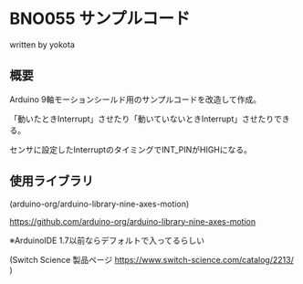 BNO055 サンプルコード
====
written by yokota

## 概要
Arduino 9軸モーションシールド用のサンプルコードを改造して作成。

「動いたときInterrupt」させたり「動いていないときInterrupt」させたりできる。

センサに設定したInterruptのタイミングでINT_PINがHIGHになる。


## 使用ライブラリ
(arduino-org/arduino-library-nine-axes-motion)

https://github.com/arduino-org/arduino-library-nine-axes-motion

※ArduinoIDE 1.7以前ならデフォルトで入ってるらしい





(Switch Science 製品ページ https://www.switch-science.com/catalog/2213/ )
